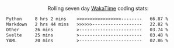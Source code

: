 <p align="center">Rolling seven day <a href="https://wakatime.com/@syrkis"/>WakaTime</a> coding stats:</p>
<!--START_SECTION:waka-->

```txt
Python     8 hrs 2 mins    >>>>>>>>>>>>>>>>>--------   66.87 %
Markdown   2 hrs 44 mins   >>>>>>-------------------   22.82 %
Other      26 mins         >------------------------   03.74 %
Svelte     25 mins         >------------------------   03.48 %
YAML       20 mins         >------------------------   02.86 %
```

<!--END_SECTION:waka-->
